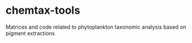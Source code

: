 # chemtax-tools
Matrices and code related to phytoplankton taxonomic analysis based on pigment extractions 
